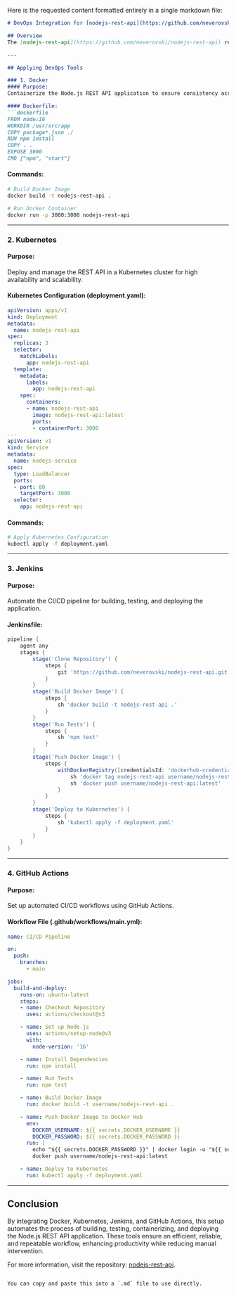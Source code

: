 Here is the requested content formatted entirely in a single markdown file:

```markdown
# DevOps Integration for [nodejs-rest-api](https://github.com/neverovski/nodejs-rest-api)

## Overview
The [nodejs-rest-api](https://github.com/neverovski/nodejs-rest-api) repository is a RESTful API built using Node.js. It provides basic CRUD operations and serves as a strong foundation for backend applications. This document demonstrates the application of DevOps tools like Docker, Kubernetes, Jenkins, and GitHub Actions to automate and streamline development and deployment processes.

---

## Applying DevOps Tools

### 1. Docker
#### Purpose:
Containerize the Node.js REST API application to ensure consistency across environments.

#### Dockerfile:
```dockerfile
FROM node:16
WORKDIR /usr/src/app
COPY package*.json ./
RUN npm install
COPY . .
EXPOSE 3000
CMD ["npm", "start"]
```

#### Commands:
```bash
# Build Docker Image
docker build -t nodejs-rest-api .

# Run Docker Container
docker run -p 3000:3000 nodejs-rest-api
```

---

### 2. Kubernetes
#### Purpose:
Deploy and manage the REST API in a Kubernetes cluster for high availability and scalability.

#### Kubernetes Configuration (deployment.yaml):
```yaml
apiVersion: apps/v1
kind: Deployment
metadata:
  name: nodejs-rest-api
spec:
  replicas: 3
  selector:
    matchLabels:
      app: nodejs-rest-api
  template:
    metadata:
      labels:
        app: nodejs-rest-api
    spec:
      containers:
      - name: nodejs-rest-api
        image: nodejs-rest-api:latest
        ports:
        - containerPort: 3000
---
apiVersion: v1
kind: Service
metadata:
  name: nodejs-service
spec:
  type: LoadBalancer
  ports:
  - port: 80
    targetPort: 3000
  selector:
    app: nodejs-rest-api
```

#### Commands:
```bash
# Apply Kubernetes Configuration
kubectl apply -f deployment.yaml
```

---

### 3. Jenkins
#### Purpose:
Automate the CI/CD pipeline for building, testing, and deploying the application.

#### Jenkinsfile:
```groovy
pipeline {
    agent any
    stages {
        stage('Clone Repository') {
            steps {
                git 'https://github.com/neverovski/nodejs-rest-api.git'
            }
        }
        stage('Build Docker Image') {
            steps {
                sh 'docker build -t nodejs-rest-api .'
            }
        }
        stage('Run Tests') {
            steps {
                sh 'npm test'
            }
        }
        stage('Push Docker Image') {
            steps {
                withDockerRegistry([credentialsId: 'dockerhub-credentials', url: '']) {
                    sh 'docker tag nodejs-rest-api username/nodejs-rest-api:latest'
                    sh 'docker push username/nodejs-rest-api:latest'
                }
            }
        }
        stage('Deploy to Kubernetes') {
            steps {
                sh 'kubectl apply -f deployment.yaml'
            }
        }
    }
}
```

---

### 4. GitHub Actions
#### Purpose:
Set up automated CI/CD workflows using GitHub Actions.

#### Workflow File (.github/workflows/main.yml):
```yaml
name: CI/CD Pipeline

on:
  push:
    branches:
      - main

jobs:
  build-and-deploy:
    runs-on: ubuntu-latest
    steps:
    - name: Checkout Repository
      uses: actions/checkout@v3

    - name: Set up Node.js
      uses: actions/setup-node@v3
      with:
        node-version: '16'

    - name: Install Dependencies
      run: npm install

    - name: Run Tests
      run: npm test

    - name: Build Docker Image
      run: docker build -t username/nodejs-rest-api .

    - name: Push Docker Image to Docker Hub
      env:
        DOCKER_USERNAME: ${{ secrets.DOCKER_USERNAME }}
        DOCKER_PASSWORD: ${{ secrets.DOCKER_PASSWORD }}
      run: |
        echo "${{ secrets.DOCKER_PASSWORD }}" | docker login -u "${{ secrets.DOCKER_USERNAME }}" --password-stdin
        docker push username/nodejs-rest-api:latest

    - name: Deploy to Kubernetes
      run: kubectl apply -f deployment.yaml
```

---

## Conclusion
By integrating Docker, Kubernetes, Jenkins, and GitHub Actions, this setup automates the process of building, testing, containerizing, and deploying the Node.js REST API application. These tools ensure an efficient, reliable, and repeatable workflow, enhancing productivity while reducing manual intervention.

For more information, visit the repository: [nodejs-rest-api](https://github.com/neverovski/nodejs-rest-api).
```

You can copy and paste this into a `.md` file to use directly.
